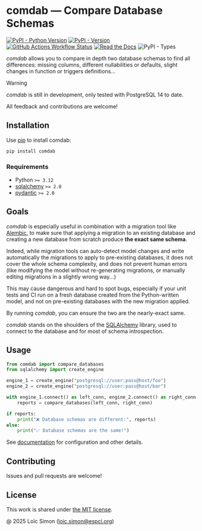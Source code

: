 # comdab — Compare Database Schemas

[![PyPI - Python Version](https://img.shields.io/pypi/pyversions/comdab)](https://pypi.org/p/comdab)
[![PyPI - Version](https://img.shields.io/pypi/v/comdab)](https://pypi.org/p/comdab)
[![GitHub Actions Workflow Status](https://img.shields.io/github/actions/workflow/status/loic-simon/comdab/test.yml?label=tests)](https://github.com/loic-simon/comdab/actions/workflows/test.yml)
[![Read the Docs](https://img.shields.io/readthedocs/comdab)](https://comdab.readthedocs.io)
![PyPI - Types](https://img.shields.io/pypi/types/comdab)

_comdab_ allows you to compare in depth two database schemas to find
all differences: missing columns, different nullabilities or defaults,
slight changes in function or triggers definitions...

> [!WARNING]
>
> _comdab_ is still in development, only tested with PostgreSQL 14 to date.
>
> All feedback and contributions are welcome!

## Installation

Use [pip](https://pip.pypa.io) to install comdab:

```bash
pip install comdab
```

### Requirements

- Python `>= 3.12`
- [sqlalchemy](https://pypi.org/project/sqlalchemy) `>= 2.0`
- [pydantic](https://pypi.org/project/pydantic) `>= 2.0`

## Goals

_comdab_ is especially useful in combination with a migration tool like
[Alembic](https://alembic.sqlalchemy.org), to make sure that applying a
migration to an existing database
and creating a new database from scratch produce **the exact same schema**.

Indeed, while migration tools can auto-detect model changes and write
automatically the migrations to apply to pre-existing databases, it does not
cover the whole schema complexity, and does not prevent human errors (like
modifying the model without re-generating migrations, or manually editing
migrations in a slightly wrong way...)

This may cause dangerous and hard to spot bugs, especially if your unit tests
and CI run on a fresh database created from the Python-written model, and not
on pre-existing databases with the new migration applied.

By running _comdab_, you can ensure the two are the nearly-exact same.

_comdab_ stands on the shoulders of the [SQLAlchemy](https://sqlalchemy.org)
library, used to connect to the database and for most of schema introspection.

## Usage

```py
from comdab import compare_databases
from sqlalchemy import create_engine

engine_1 = create_engine("postgresql://user:pass@host/foo")
engine_2 = create_engine("postgresql://user:pass@host/bar")

with engine_1.connect() as left_conn, engine_2.connect() as right_conn:
    reports = compare_databases(left_conn, right_conn)

if reports:
    print("❌ Database schemas are different:", reports)
else:
    print("✅ Database schemas are the same!")
```

See [documentation](https://comdab.readthedocs.io) for configuration and other details.

## Contributing

Issues and pull requests are welcome!

## License

This work is shared under [the MIT license](LICENSE).

@ 2025 Loïc Simon ([loic.simon@espci.org](mailto:loic.simon@espci.org))
